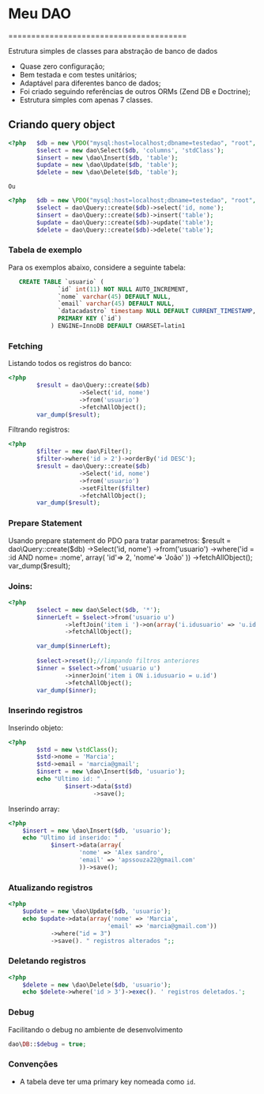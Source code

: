 # Meu DAO 
=======================================

Estrutura simples de classes para abstração de banco de dados
* Quase zero configuração;
* Bem testada e com testes unitários;
* Adaptável para diferentes banco de dados; 
* Foi criado seguindo referências de outros ORMs (Zend DB e Doctrine);
* Estrutura simples com apenas 7 classes.

Criando  query object
----------------------------

```php
<?php	$db = new \PDO("mysql:host=localhost;dbname=testedao", "root", "");
		$select = new dao\Select($db, 'columns', 'stdClass');
		$insert = new \dao\Insert($db, 'table');
		$update = new \dao\Update($db, 'table');
		$delete = new \dao\Delete($db, 'table');
```
	Ou 
	
```php
<?php	$db = new \PDO("mysql:host=localhost;dbname=testedao", "root", "");
		$select = dao\Query::create($db)->select('id, nome');
		$insert = dao\Query::create($db)->insert('table');
		$update = dao\Query::create($db)->update('table');
		$delete = dao\Query::create($db)->delete('table');
```

### Tabela de exemplo

Para os exemplos abaixo, considere a seguinte tabela:

```sql
   CREATE TABLE `usuario` (
			  `id` int(11) NOT NULL AUTO_INCREMENT,
			  `nome` varchar(45) DEFAULT NULL,
			  `email` varchar(45) DEFAULT NULL,
			  `datacadastro` timestamp NULL DEFAULT CURRENT_TIMESTAMP,
			  PRIMARY KEY (`id`)
			) ENGINE=InnoDB DEFAULT CHARSET=latin1
```
	
### Fetching
Listando todos os registros do banco:
```php
<?php	
		$result = dao\Query::create($db)
					->Select('id, nome')
					->from('usuario')
					->fetchAllObject();
		var_dump($result);

```
	
Filtrando registros:
```php
<?php	
		$filter = new dao\Filter();
		$filter->where('id > 2')->orderBy('id DESC');
		$result = dao\Query::create($db)
					->Select('id, nome')
					->from('usuario')
					->setFilter($filter)
					->fetchAllObject();
		var_dump($result);

```
	
### Prepare Statement

Usando prepare statement do PDO para tratar parametros:
$result = dao\Query::create($db)
					->Select('id, nome')
					->from('usuario')
					->where('id = :id AND nome= :nome', array(
						'id'=> 2,
						'nome'=> 'João'
					))
					->fetchAllObject();
		var_dump($result);

	
### Joins:
```php
<?php	
		$select = new dao\Select($db, '*');
		$innerLeft = $select->from('usuario u')
				->leftJoin('item i ')->on(array('i.idusuario' => 'u.id'))
				->fetchAllObject();

		var_dump($innerLeft);
		
		$select->reset();//limpando filtros anteriores
		$inner = $select->from('usuario u')
				->innerJoin('item i ON i.idusuario = u.id')
				->fetchAllObject();
		var_dump($inner);

```

### Inserindo registros

Inserindo objeto:
```php
<?php	
		$std = new \stdClass();
		$std->nome = 'Marcia';
		$std->email = 'marcia@gmail';
		$insert = new \dao\Insert($db, 'usuario');
		echo "Ultimo id: " . 
				$insert->data($std)
						->save();

```
	
Inserindo array:
```php
<?php	
	$insert = new \dao\Insert($db, 'usuario');
	echo "Ultimo id inserido: " . 
			$insert->data(array(
					'nome' => 'Alex sandro',
					'email' => 'apssouza22@gmail.com'
					))->save();

```
	
### Atualizando registros
```php
<?php	
	$update = new \dao\Update($db, 'usuario');
	echo $update->data(array('nome' => 'Marcia',
							'email' => 'marcia@gmail.com'))
			->where("id = 3")
			->save(). " registros alterados ";;

```
	
### Deletando registros
```php
<?php	
	$delete = new \dao\Delete($db, 'usuario');
	echo $delete->where('id > 3')->exec(). ' registros deletados.';
```

### Debug
Facilitando o debug no ambiente de desenvolvimento
```php
dao\DB::$debug = true;
```

### Convenções
* A tabela deve ter uma  primary key nomeada como `id`.